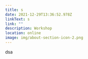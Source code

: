 ```yaml
---
title: s
date: 2021-12-29T13:36:52.978Z
linkText: s
link: ""
description: Workshop
location: online
image: img/about-section-icon-2.png
---
```

dsa